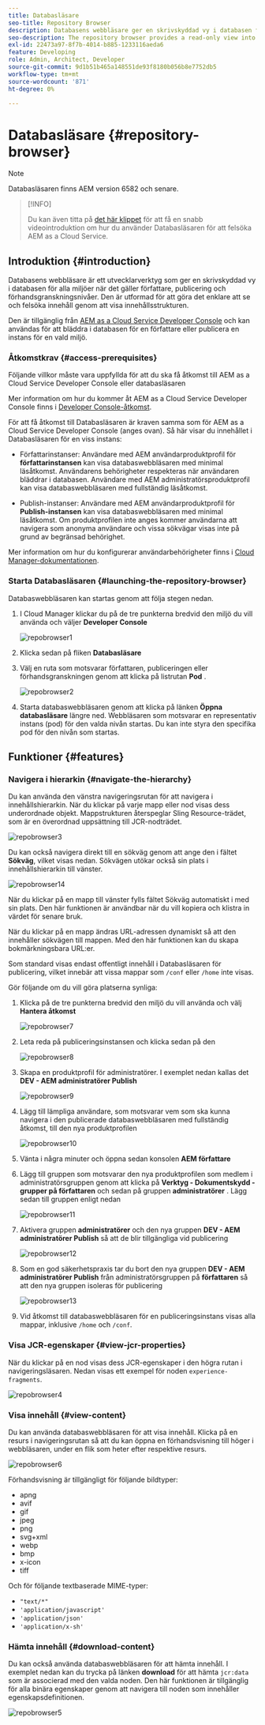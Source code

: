 ```yaml
---
title: Databasläsare
seo-title: Repository Browser
description: Databasens webbläsare ger en skrivskyddad vy i databasen för alla miljöer på författar-, publicerings- och förhandsgranskningsnivåer.
seo-description: The repository browser provides a read-only view into the repository for all environments on author, publish, and preview tiers.
exl-id: 22473a97-8f7b-4014-b885-1233116aeda6
feature: Developing
role: Admin, Architect, Developer
source-git-commit: 9d1b51b465a148551de93f8180b056b8e7752db5
workflow-type: tm+mt
source-wordcount: '871'
ht-degree: 0%

---
```


# Databasläsare {#repository-browser}

>[!NOTE]
>
>Databasläsaren finns AEM version 6582 och senare.

>[!INFO]
>
>Du kan även titta på [det här klippet](https://experienceleague.adobe.com/docs/experience-manager-learn/cloud-service/debugging/debugging-aem-as-a-cloud-service/repository-browser.html?lang=sv-SE) för att få en snabb videointroduktion om hur du använder Databasläsaren för att felsöka AEM as a Cloud Service.

## Introduktion {#introduction}

Databasens webbläsare är ett utvecklarverktyg som ger en skrivskyddad vy i databasen för alla miljöer när det gäller författare, publicering och förhandsgranskningsnivåer. Den är utformad för att göra det enklare att se och felsöka innehåll genom att visa innehållsstrukturen.

Den är tillgänglig från [AEM as a Cloud Service Developer Console](/help/implementing/developing/introduction/development-guidelines.md#crxde-lite-and-developer-console) och kan användas för att bläddra i databasen för en författare eller publicera en instans för en vald miljö.

### Åtkomstkrav {#access-prerequisites}

Följande villkor måste vara uppfyllda för att du ska få åtkomst till AEM as a Cloud Service Developer Console eller databasläsaren

Mer information om hur du kommer åt AEM as a Cloud Service Developer Console finns i [Developer Console-åtkomst](https://experienceleague.adobe.com/sv/docs/experience-manager-learn/cloud-service/debugging/debugging-aem-as-a-cloud-service/developer-console#developer-console-access).

För att få åtkomst till Databasläsaren är kraven samma som för AEM as a Cloud Service Developer Console (anges ovan). Så här visar du innehållet i Databasläsaren för en viss instans:

* Författarinstanser: Användare med AEM användarproduktprofil för **författarinstansen** kan visa databaswebbläsaren med minimal läsåtkomst. Användarens behörigheter respekteras när användaren bläddrar i databasen. Användare med AEM administratörsproduktprofil kan visa databaswebbläsaren med fullständig läsåtkomst.

* Publish-instanser: Användare med AEM användarproduktprofil för **Publish-instansen** kan visa databaswebbläsaren med minimal läsåtkomst. Om produktprofilen inte anges kommer användarna att navigera som anonyma användare och vissa sökvägar visas inte på grund av begränsad behörighet.

Mer information om hur du konfigurerar användarbehörigheter finns i [Cloud Manager-dokumentationen](https://experienceleague.adobe.com/docs/experience-manager-cloud-manager/content/requirements/users-and-roles.html?lang=sv-SE).

### Starta Databasläsaren {#launching-the-repository-browser}

Databaswebbläsaren kan startas genom att följa stegen nedan.

1. I Cloud Manager klickar du på de tre punkterna bredvid den miljö du vill använda och väljer **Developer Console**

   ![repobrowser1](/help/implementing/developing/tools/assets/repobrowser1.png)

1. Klicka sedan på fliken **Databasläsare**
1. Välj en ruta som motsvarar författaren, publiceringen eller förhandsgranskningen genom att klicka på listrutan **Pod** .

   ![repobrowser2](/help/implementing/developing/tools/assets/repobrowser2.png)

1. Starta databaswebbläsaren genom att klicka på länken **Öppna databasläsare** längre ned. Webbläsaren som motsvarar en representativ instans (pod) för den valda nivån startas. Du kan inte styra den specifika pod för den nivån som startas.

## Funktioner {#features}

### Navigera i hierarkin {#navigate-the-hierarchy}

Du kan använda den vänstra navigeringsrutan för att navigera i innehållshierarkin. När du klickar på varje mapp eller nod visas dess underordnade objekt. Mappstrukturen återspeglar Sling Resource-trädet, som är en överordnad uppsättning till JCR-nodträdet.

![repobrowser3](/help/implementing/developing/tools/assets/repobrowser3.png)

Du kan också navigera direkt till en sökväg genom att ange den i fältet **Sökväg**, vilket visas nedan. Sökvägen utökar också sin plats i innehållshierarkin till vänster.

![repobrowser14](/help/implementing/developing/tools/assets/repobrowser14.png)

När du klickar på en mapp till vänster fylls fältet Sökväg automatiskt i med sin plats. Den här funktionen är användbar när du vill kopiera och klistra in värdet för senare bruk.

När du klickar på en mapp ändras URL-adressen dynamiskt så att den innehåller sökvägen till mappen. Med den här funktionen kan du skapa bokmärkningsbara URL:er.

Som standard visas endast offentligt innehåll i Databasläsaren för publicering, vilket innebär att vissa mappar som `/conf` eller `/home` inte visas.

Gör följande om du vill göra platserna synliga:

1. Klicka på de tre punkterna bredvid den miljö du vill använda och välj **Hantera åtkomst**

   ![repobrowser7](/help/implementing/developing/tools/assets/repobrowser7.png)

1. Leta reda på publiceringsinstansen och klicka sedan på den

   ![repobrowser8](/help/implementing/developing/tools/assets/repobrowser8.png)

1. Skapa en produktprofil för administratörer. I exemplet nedan kallas det **DEV - AEM administratörer Publish**

   ![repobrowser9](/help/implementing/developing/tools/assets/repobrowser9.png)

1. Lägg till lämpliga användare, som motsvarar vem som ska kunna navigera i den publicerade databaswebbläsaren med fullständig åtkomst, till den nya produktprofilen

   ![repobrowser10](/help/implementing/developing/tools/assets/repobrowser10.png)

1. Vänta i några minuter och öppna sedan konsolen **AEM författare**
1. Lägg till gruppen som motsvarar den nya produktprofilen som medlem i administratörsgruppen genom att klicka på **Verktyg - Dokumentskydd - grupper på författaren** och sedan på gruppen **administratörer** . Lägg sedan till gruppen enligt nedan

   ![repobrowser11](/help/implementing/developing/tools/assets/repobrowser11.png)

1. Aktivera gruppen **administratörer** och den nya gruppen **DEV - AEM administratörer Publish** så att de blir tillgängliga vid publicering

   ![repobrowser12](/help/implementing/developing/tools/assets/repobrowser12.png)

1. Som en god säkerhetspraxis tar du bort den nya gruppen **DEV - AEM administratörer Publish** från administratörsgruppen på **författaren** så att den nya gruppen isoleras för publicering

   ![repobrowser13](/help/implementing/developing/tools/assets/repobrowser13.png)

1. Vid åtkomst till databaswebbläsaren för en publiceringsinstans visas alla mappar, inklusive `/home` och `/conf`.

### Visa JCR-egenskaper {#view-jcr-properties}

När du klickar på en nod visas dess JCR-egenskaper i den högra rutan i navigeringsläsaren. Nedan visas ett exempel för noden `experience-fragments`.

![repobrowser4](/help/implementing/developing/tools/assets/repobrowser41.png)

### Visa innehåll {#view-content}

Du kan använda databaswebbläsaren för att visa innehåll. Klicka på en resurs i navigeringsrutan så att du kan öppna en förhandsvisning till höger i webbläsaren, under en flik som heter efter respektive resurs.

![repobrowser6](/help/implementing/developing/tools/assets/repobrowser61.png)

Förhandsvisning är tillgängligt för följande bildtyper:

* apng
* avif
* gif
* jpeg
* png
* svg+xml
* webp
* bmp
* x-icon
* tiff

Och för följande textbaserade MIME-typer:

* `"text/*"`
* `'application/javascript'`
* `'application/json'`
* `'application/x-sh'`

### Hämta innehåll {#download-content}

Du kan också använda databaswebbläsaren för att hämta innehåll. I exemplet nedan kan du trycka på länken **download** för att hämta `jcr:data` som är associerad med den valda noden. Den här funktionen är tillgänglig för alla binära egenskaper genom att navigera till noden som innehåller egenskapsdefinitionen.

![repobrowser5](/help/implementing/developing/tools/assets/repobrowser52.png)
